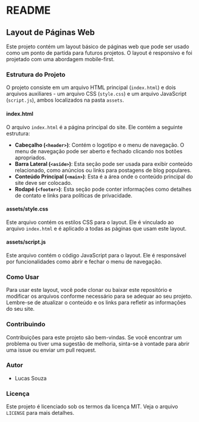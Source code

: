 # README

## Layout de Páginas Web

Este projeto contém um layout básico de páginas web que pode ser usado como um ponto de partida para futuros projetos. O layout é responsivo e foi projetado com uma abordagem mobile-first.

### Estrutura do Projeto

O projeto consiste em um arquivo HTML principal (`index.html`) e dois arquivos auxiliares - um arquivo CSS (`style.css`) e um arquivo JavaScript (`script.js`), ambos localizados na pasta `assets`.

#### index.html

O arquivo `index.html` é a página principal do site. Ele contém a seguinte estrutura:

- **Cabeçalho (`<header>`)**: Contém o logotipo e o menu de navegação. O menu de navegação pode ser aberto e fechado clicando nos botões apropriados.
- **Barra Lateral (`<aside>`)**: Esta seção pode ser usada para exibir conteúdo relacionado, como anúncios ou links para postagens de blog populares.
- **Conteúdo Principal (`<main>`)**: Esta é a área onde o conteúdo principal do site deve ser colocado.
- **Rodapé (`<footer>`)**: Esta seção pode conter informações como detalhes de contato e links para políticas de privacidade.

#### assets/style.css

Este arquivo contém os estilos CSS para o layout. Ele é vinculado ao arquivo `index.html` e é aplicado a todas as páginas que usam este layout.

#### assets/script.js

Este arquivo contém o código JavaScript para o layout. Ele é responsável por funcionalidades como abrir e fechar o menu de navegação.

### Como Usar

Para usar este layout, você pode clonar ou baixar este repositório e modificar os arquivos conforme necessário para se adequar ao seu projeto. Lembre-se de atualizar o conteúdo e os links para refletir as informações do seu site.

### Contribuindo

Contribuições para este projeto são bem-vindas. Se você encontrar um problema ou tiver uma sugestão de melhoria, sinta-se à vontade para abrir uma issue ou enviar um pull request.

### Autor
- Lucas Souza
### Licença

Este projeto é licenciado sob os termos da licença MIT. Veja o arquivo `LICENSE` para mais detalhes.
